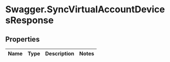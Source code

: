 # Swagger.SyncVirtualAccountDevicesResponse

## Properties
Name | Type | Description | Notes
------------ | ------------- | ------------- | -------------


